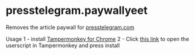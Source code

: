 # presstelegram.paywallyeet
Removes the article paywall for [presstelegram.com](presstelegram.com)

Usage
1 - install [Tampermonkey for Chrome](https://chrome.google.com/webstore/detail/tampermonkey/dhdgffkkebhmkfjojejmpbldmpobfkfo)
2 - Click [this link](https://raw.githubusercontent.com/cabinetcat/presstelegram.paywallbegone/main/pt-paywallbgone.js) to open the userscript in Tampermonkey and press install
